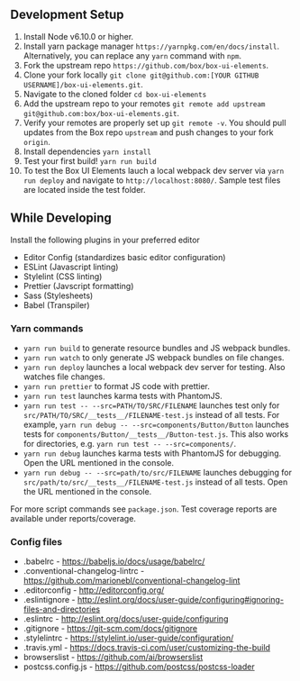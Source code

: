 Development Setup
-----------------
1. Install Node v6.10.0 or higher.
2. Install yarn package manager `https://yarnpkg.com/en/docs/install`. Alternatively, you can replace any `yarn` command with `npm`.
2. Fork the upstream repo `https://github.com/box/box-ui-elements`.
3. Clone your fork locally `git clone git@github.com:[YOUR GITHUB USERNAME]/box-ui-elements.git`.
4. Navigate to the cloned folder `cd box-ui-elements`
5. Add the upstream repo to your remotes `git remote add upstream git@github.com:box/box-ui-elements.git`.
6. Verify your remotes are properly set up `git remote -v`. You should pull updates from the Box repo `upstream` and push changes to your fork `origin`.
7. Install dependencies `yarn install`
8. Test your first build! `yarn run build`
9. To test the Box UI Elements lauch a local webpack dev server via `yarn run deploy` and navigate to `http://localhost:8080/`. Sample test files are located inside the test folder.

While Developing
----------------
Install the following plugins in your preferred editor

* Editor Config (standardizes basic editor configuration)
* ESLint (Javascript linting)
* Stylelint (CSS linting)
* Prettier (Javscript formatting)
* Sass (Stylesheets)
* Babel (Transpiler)

### Yarn commands

* `yarn run build` to generate resource bundles and JS webpack bundles.
* `yarn run watch` to only generate JS webpack bundles on file changes.
* `yarn run deploy` launches a local webpack dev server for testing. Also watches file changes.
* `yarn run prettier` to format JS code with prettier.
* `yarn run test` launches karma tests with PhantomJS.
* `yarn run test -- --src=PATH/TO/SRC/FILENAME` launches test only for `src/PATH/TO/SRC/__tests__/FILENAME-test.js` instead of all tests. For example, `yarn run debug -- --src=components/Button/Button` launches tests for `components/Button/__tests__/Button-test.js`. This also works for directories, e.g. `yarn run test -- --src=components/`.
* `yarn run debug` launches karma tests with PhantomJS for debugging. Open the URL mentioned in the console.
* `yarn run debug -- --src=path/to/src/FILENAME` launches debugging for `src/path/to/src/__tests__/FILENAME-test.js` instead of all tests. Open the URL mentioned in the console.

For more script commands see `package.json`. Test coverage reports are available under reports/coverage.

### Config files

* .babelrc - https://babeljs.io/docs/usage/babelrc/
* .conventional-changelog-lintrc - https://github.com/marionebl/conventional-changelog-lint
* .editorconfig - http://editorconfig.org/
* .eslintignore - http://eslint.org/docs/user-guide/configuring#ignoring-files-and-directories
* .eslintrc - http://eslint.org/docs/user-guide/configuring
* .gitignore - https://git-scm.com/docs/gitignore
* .stylelintrc - https://stylelint.io/user-guide/configuration/
* .travis.yml - https://docs.travis-ci.com/user/customizing-the-build
* browserslist - https://github.com/ai/browserslist
* postcss.config.js - https://github.com/postcss/postcss-loader
